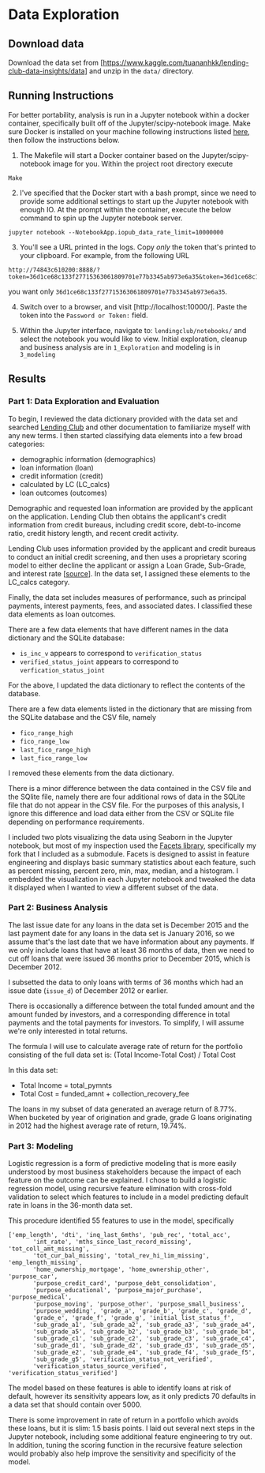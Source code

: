 # Data Exploration

## Download data
Download the data set from [https://www.kaggle.com/tuananhkk/lending-club-data-insights/data] and unzip in the `data/` directory.

## Running Instructions
For better portability, analysis is run in a Jupyter notebook within a docker container, specifically built off of the Jupyter/scipy-notebook image. Make sure Docker is installed on your machine following instructions listed [here](https://docs.docker.com/install/), then follow the instructions below.

1) The Makefile will start a Docker container based on the Jupyter/scipy-notebook image for you. Within the project root directory execute
```
Make
```

2) I've specified that the Docker start with a bash prompt, since we need to provide some additional settings to start up the Jupyter notebook with enough IO. At the prompt within the container, execute the below command to spin up the Jupyter notebook server.
```
jupyter notebook --NotebookApp.iopub_data_rate_limit=10000000
```

3) You'll see a URL printed in the logs. Copy _only_ the token that's printed to your clipboard. For example, from the following URL
```
http://74843c610200:8888/?token=36d1ce68c133f27715363061809701e77b3345ab973e6a35&token=36d1ce68c133f27715363061809701e77b3345ab973e6a35
```
you want only `36d1ce68c133f27715363061809701e77b3345ab973e6a35`.

4) Switch over to a browser, and visit [http://localhost:10000/]. Paste the token into the `Password or Token:` field.

5) Within the Jupyter interface, navigate to: `lendingclub/notebooks/` and select the notebook you would like to view. Initial exploration, cleanup and business analysis are in `1_Exploration` and modeling is in `3_modeling`

## Results

### Part 1: Data Exploration and Evaluation
To begin, I reviewed the data dictionary provided with the data set and searched [Lending Club](https://www.lendingclub.com/investing/investor-education) and other documentation to familiarize myself with any new terms. I then started classifying data elements into a few broad categories:
* demographic information (demographics)
* loan information (loan)
* credit information (credit)
* calculated by LC (LC_calcs)
* loan outcomes (outcomes)

Demographic and requested loan information are provided by the applicant on the application. Lending Club then obtains the applicant's credit information from credit bureaus, including credit score, debt-to-income ratio, credit history length, and recent credit activity.

Lending Club uses information provided by the applicant and credit bureaus to conduct an initial credit screening, and then uses a proprietary scoring model to either decline the applicant or assign a Loan Grade, Sub-Grade, and interest rate [[source](https://www.lendingclub.com/foliofn/rateDetail.action)]. In the data set, I assigned these elements to the LC_calcs category.

Finally, the data set includes measures of performance, such as principal payments, interest payments, fees, and associated dates. I classified these data elements as loan outcomes.

There are a few data elements that have different names in the data dictionary and the SQLite database:
* `is_inc_v` appears to correspond to `verification_status`
* `verified_status_joint` appears to correspond to `verfication_status_joint`

For the above, I updated the data dictionary to reflect the contents of the database.

There are a few data elements listed in the dictionary that are missing from the SQLite database and the CSV file, namely
* `fico_range_high`
* `fico_range_low`
* `last_fico_range_high`
* `last_fico_range_low`

I removed these elements from the data dictionary.

There is a minor difference between the data contained in the CSV file and the SQlite file, namely there are four additional rows of data in the SQLite file that do not appear in the CSV file. For the purposes of this analysis, I ignore this difference and load data either from the CSV or SQLite file depending on performance requirements.

I included two plots visualizing the data using Seaborn in the Jupyter notebook, but most of my inspection used the [Facets library](https://pair-code.github.io/facets/), specifically my fork that I included as a submodule. Facets is designed to assist in feature engineering and displays basic summary statistics about each feature, such as percent missing, percent zero, min, max, median, and a histogram. I embedded the visualization in each Jupyter notebook and tweaked the data it displayed when I wanted to view a different subset of the data.

### Part 2: Business Analysis
The last issue date for any loans in the data set is December 2015 and the last payment date for any loans in the data set is January 2016, so we assume that's the last date that we have information about any payments. If we only include loans that have at least 36 months of data, then we need to cut off loans that were issued 36 months prior to December 2015, which is December 2012.

I subsetted the data to only loans with terms of 36 months which had an issue date (`issue_d`) of December 2012 or earlier.

There is occasionally a difference between the total funded amount and the amount funded by investors, and a corresponding difference in total payments and the total payments for investors. To simplify, I will assume we're only interested in total returns.

The formula I will use to calculate average rate of return for the portfolio consisting of the full data set is: (Total Income-Total Cost) / Total Cost

In this data set:
* Total Income = total_pymnts
* Total Cost = funded_amnt + collection_recovery_fee

The loans in my subset of data generated an average return of 8.77%.
 When bucketed by year of origination and grade, grade G loans originating in 2012 had the highest average rate of return, 19.74%.

### Part 3: Modeling
Logistic regression is a form of predictive modeling that is more easily understood by most business stakeholders because the impact of each feature on the outcome can be explained. I chose to build a logistic regression model, using recursive feature elimination with cross-fold validation to select which features to include in a model predicting default rate in loans in the 36-month data set.

This procedure identified 55 features to use in the model, specifically
```
['emp_length', 'dti', 'inq_last_6mths', 'pub_rec', 'total_acc',
       'int_rate', 'mths_since_last_record_missing', 'tot_coll_amt_missing',
       'tot_cur_bal_missing', 'total_rev_hi_lim_missing', 'emp_length_missing',
       'home_ownership_mortgage', 'home_ownership_other', 'purpose_car',
       'purpose_credit_card', 'purpose_debt_consolidation',
       'purpose_educational', 'purpose_major_purchase', 'purpose_medical',
       'purpose_moving', 'purpose_other', 'purpose_small_business',
       'purpose_wedding', 'grade_a', 'grade_b', 'grade_c', 'grade_d',
       'grade_e', 'grade_f', 'grade_g', 'initial_list_status_f',
       'sub_grade_a1', 'sub_grade_a2', 'sub_grade_a3', 'sub_grade_a4',
       'sub_grade_a5', 'sub_grade_b2', 'sub_grade_b3', 'sub_grade_b4',
       'sub_grade_c1', 'sub_grade_c2', 'sub_grade_c3', 'sub_grade_c4',
       'sub_grade_d1', 'sub_grade_d2', 'sub_grade_d3', 'sub_grade_d5',
       'sub_grade_e2', 'sub_grade_e4', 'sub_grade_f4', 'sub_grade_f5',
       'sub_grade_g5', 'verification_status_not_verified',
       'verification_status_source_verified', 'verification_status_verified']
```

The model based on these features is able to identify loans at risk of default, however its sensitivity appears low, as it only predicts 70 defaults in a data set that should contain over 5000.

There is some improvement in rate of return in a portfolio which avoids these loans, but it is slim: 1.5 basis points. I laid out several next steps in the Jupyter notebook, including some additional feature engineering to try out. In addition, tuning the scoring function in the recursive feature selection would probably also help improve the sensitivity and specificity of the model.